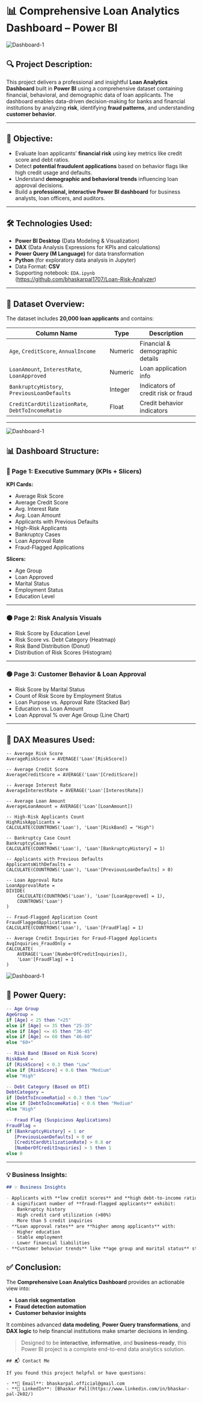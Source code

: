 # 📊 Comprehensive Loan Analytics Dashboard – Power BI

![Dashboard-1](https://github.com/bhaskarpal1707/Comprehensive_Loan_Analytics_Dashboard-Power-BI/blob/main/Dashboard%201.png?raw=true)

## 🔍 Project Description:

This project delivers a professional and insightful **Loan Analytics Dashboard** built in **Power BI** using a comprehensive dataset containing financial, behavioral, and demographic data of loan applicants. The dashboard enables data-driven decision-making for banks and financial institutions by analyzing **risk**, identifying **fraud patterns**, and understanding **customer behavior**.

---

## 🎯 Objective:

- Evaluate loan applicants’ **financial risk** using key metrics like credit score and debt ratios.
- Detect **potential fraudulent applications** based on behavior flags like high credit usage and defaults.
- Understand **demographic and behavioral trends** influencing loan approval decisions.
- Build a **professional, interactive Power BI dashboard** for business analysts, loan officers, and auditors.

---

## 🛠️ Technologies Used:

- **Power BI Desktop** (Data Modeling & Visualization)
- **DAX** (Data Analysis Expressions for KPIs and calculations)
- **Power Query (M Language)** for data transformation
- **Python** (for exploratory data analysis in Jupyter)
- Data Format: **CSV**
- Supporting notebook: `EDA.ipynb` (https://github.com/bhaskarpal1707/Loan-Risk-Analyzer)

---
## 📁 Dataset Overview:

The dataset includes **20,000 loan applicants** and contains:

| Column Name                   | Type     | Description                                  |
|------------------------------|----------|----------------------------------------------|
| `Age`, `CreditScore`, `AnnualIncome`   | Numeric  | Financial & demographic details               |
| `LoanAmount`, `InterestRate`, `LoanApproved` | Numeric  | Loan application info                         |
| `BankruptcyHistory`, `PreviousLoanDefaults` | Integer  | Indicators of credit risk or fraud            |
| `CreditCardUtilizationRate`, `DebtToIncomeRatio` | Float | Credit behavior indicators                    |

---
![Dashboard-1](https://github.com/bhaskarpal1707/Comprehensive_Loan_Analytics_Dashboard-Power-BI/blob/main/Dashboard%202.png?raw=true)

## 📊 Dashboard Structure:

### 🔵 Page 1: Executive Summary (KPIs + Slicers)

**KPI Cards:**
- Average Risk Score
- Average Credit Score
- Avg. Interest Rate
- Avg. Loan Amount
- Applicants with Previous Defaults
- High-Risk Applicants
- Bankruptcy Cases
- Loan Approval Rate
- Fraud-Flagged Applications

**Slicers:**
- Age Group
- Loan Approved
- Marital Status
- Employment Status
- Education Level

---

### 🟠 Page 2: Risk Analysis Visuals

- Risk Score by Education Level
- Risk Score vs. Debt Category (Heatmap)
- Risk Band Distribution (Donut)
- Distribution of Risk Scores (Histogram)

---

### 🟢 Page 3: Customer Behavior & Loan Approval

- Risk Score by Marital Status
- Count of Risk Score by Employment Status
- Loan Purpose vs. Approval Rate (Stacked Bar)
- Education vs. Loan Amount
- Loan Approval % over Age Group (Line Chart)

---

## 📌 DAX Measures Used:

```dax
-- Average Risk Score
AverageRiskScore = AVERAGE('Loan'[RiskScore])

-- Average Credit Score
AverageCreditScore = AVERAGE('Loan'[CreditScore])

-- Average Interest Rate
AverageInterestRate = AVERAGE('Loan'[InterestRate])

-- Average Loan Amount
AverageLoanAmount = AVERAGE('Loan'[LoanAmount])

-- High-Risk Applicants Count
HighRiskApplicants = 
CALCULATE(COUNTROWS('Loan'), 'Loan'[RiskBand] = "High")

-- Bankruptcy Case Count
BankruptcyCases = 
CALCULATE(COUNTROWS('Loan'), 'Loan'[BankruptcyHistory] = 1)

-- Applicants with Previous Defaults
ApplicantsWithDefaults = 
CALCULATE(COUNTROWS('Loan'), 'Loan'[PreviousLoanDefaults] > 0)

-- Loan Approval Rate
LoanApprovalRate = 
DIVIDE(
    CALCULATE(COUNTROWS('Loan'), 'Loan'[LoanApproved] = 1),
    COUNTROWS('Loan')
)

-- Fraud-Flagged Application Count
FraudFlaggedApplications = 
CALCULATE(COUNTROWS('Loan'), 'Loan'[FraudFlag] = 1)

-- Average Credit Inquiries for Fraud-Flagged Applicants
AvgInquiries_FraudOnly = 
CALCULATE(
    AVERAGE('Loan'[NumberOfCreditInquiries]),
    'Loan'[FraudFlag] = 1
)
```
![Dashboard-1](https://github.com/bhaskarpal1707/Comprehensive_Loan_Analytics_Dashboard-Power-BI/blob/main/Dashboard%203.png?raw=true)

## 🔧 Power Query:

```m
-- Age Group
AgeGroup = 
if [Age] < 25 then "<25" 
else if [Age] <= 35 then "25-35" 
else if [Age] <= 45 then "36-45" 
else if [Age] <= 60 then "46-60" 
else "60+"

-- Risk Band (Based on Risk Score)
RiskBand = 
if [RiskScore] < 0.3 then "Low" 
else if [RiskScore] < 0.6 then "Medium" 
else "High"

-- Debt Category (Based on DTI)
DebtCategory = 
if [DebtToIncomeRatio] < 0.3 then "Low" 
else if [DebtToIncomeRatio] < 0.6 then "Medium" 
else "High"

-- Fraud Flag (Suspicious Applications)
FraudFlag = 
if [BankruptcyHistory] = 1 or 
   [PreviousLoanDefaults] > 0 or 
   [CreditCardUtilizationRate] > 0.8 or 
   [NumberOfCreditInquiries] > 5 then 1 
else 0
```


---

### 💡 Business Insights:

```markdown
## 💡 Business Insights

- Applicants with **low credit scores** and **high debt-to-income ratios** tend to have **higher risk scores**.
- A significant number of **fraud-flagged applicants** exhibit:
  - Bankruptcy history
  - High credit card utilization (>80%)
  - More than 5 credit inquiries
- **Loan approval rates** are **higher among applicants** with:
  - Higher education
  - Stable employment
  - Lower financial liabilities
- **Customer behavior trends** like **age group and marital status** strongly influence loan approval and default rates.
```

## ✅ Conclusion:

The **Comprehensive Loan Analytics Dashboard** provides an actionable view into:
- **Loan risk segmentation**
- **Fraud detection automation**
- **Customer behavior insights**

It combines advanced **data modeling**, **Power Query transformations**, and **DAX logic** to help financial institutions make smarter decisions in lending.

> Designed to be **interactive**, **informative**, and **business-ready**, this Power BI project is a complete end-to-end data analytics solution.

```
## 📬 Contact Me

If you found this project helpful or have questions:

- **📧 Email**: bhaskarpal.official@gmail.com  
- **🔗 LinkedIn**: [Bhaskar Pal](https://www.linkedin.com/in/bhaskar-pal-2k02/)
```


